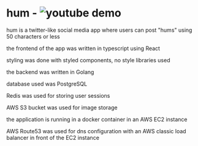 # hum - ![youtube demo](https://youtu.be/Q72qRC1Hz2I)

hum is a twitter-like social media app where users can post "hums" using 50 characters or less

the frontend of the app was written in typescript using React

styling was done with styled components, no style libraries used

the backend was written in Golang

database used was PostgreSQL

Redis was used for storing user sessions

AWS S3 bucket was used for image storage

the application is running in a docker container in an AWS EC2 instance

AWS Route53 was used for dns configuration with an AWS classic load balancer in front of the EC2 instance

